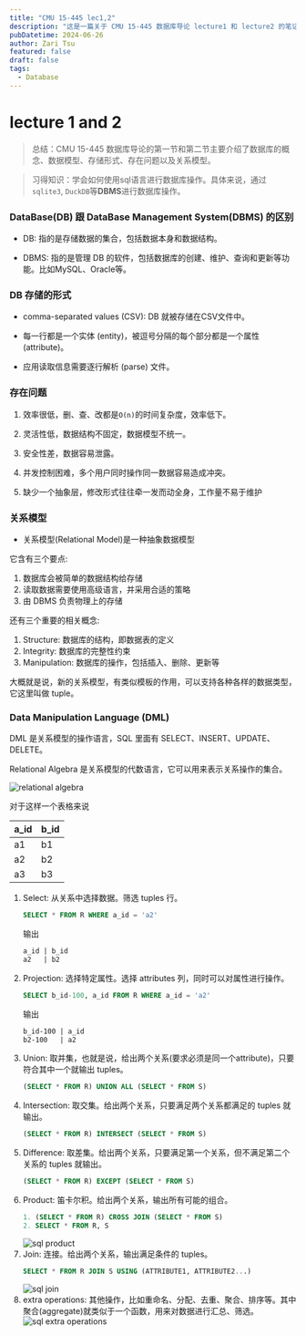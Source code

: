 ```yaml
---
title: "CMU 15-445 lec1,2"
description: "这是一篇关于 CMU 15-445 数据库导论 lecture1 和 lecture2 的笔记。"
pubDatetime: 2024-06-26
author: Zari Tsu
featured: false
draft: false
tags:
  - Database
---
```


# lecture 1 and 2

> 总结：CMU 15-445 数据库导论的第一节和第二节主要介绍了数据库的概念、数据模型、存储形式、存在问题以及关系模型。

> 习得知识：学会如何使用sql语言进行数据库操作。具体来说，通过`sqlite3`, `DuckDB`等**DBMS**进行数据库操作。

### DataBase(DB) 跟 DataBase Management System(DBMS) 的区别

* DB: 指的是存储数据的集合，包括数据本身和数据结构。
  
* DBMS: 指的是管理 DB 的软件，包括数据库的创建、维护、查询和更新等功能。比如MySQL、Oracle等。

### DB 存储的形式

* comma-separated values (CSV): DB 就被存储在CSV文件中。

* 每一行都是一个实体 (entity)，被逗号分隔的每个部分都是一个属性 (attribute)。

* 应用读取信息需要逐行解析 (parse) 文件。

### 存在问题

1. 效率很低，删、查、改都是`O(n)`的时间复杂度，效率低下。

2. 灵活性低，数据结构不固定，数据模型不统一。

3. 安全性差，数据容易泄露。

4. 并发控制困难，多个用户同时操作同一数据容易造成冲突。

5. 缺少一个抽象层，修改形式往往牵一发而动全身，工作量不易于维护

### 关系模型

* 关系模型(Relational Model)是一种抽象数据模型

它含有三个要点: 

1. 数据库会被简单的数据结构给存储
2. 读取数据需要使用高级语言，并采用合适的策略
3. 由 DBMS 负责物理上的存储

还有三个重要的相关概念: 

1. Structure: 数据库的结构，即数据表的定义
2. Integrity: 数据库的完整性约束
3. Manipulation: 数据库的操作，包括插入、删除、更新等

大概就是说，新的关系模型，有类似模板的作用，可以支持各种各样的数据类型，它这里叫做 tuple。

### Data Manipulation Language (DML)

DML 是关系模型的操作语言，SQL 里面有 SELECT、INSERT、UPDATE、DELETE。

Relational Algebra 是关系模型的代数语言，它可以用来表示关系操作的集合。

![relational algebra](../../assets/images/relational_algebra.png)

对于这样一个表格来说

| a_id | b_id |
|------|------|
| a1   | b1   |
| a2   | b2   |
| a3   | b3   |

1. Select: 从关系中选择数据。筛选 tuples 行。
    ```sql
    SELECT * FROM R WHERE a_id = 'a2'
    ```
    输出
    ```txt
    a_id | b_id 
    a2   | b2   
    ```
2. Projection: 选择特定属性。选择 attributes 列，同时可以对属性进行操作。
    ```sql
    SELECT b_id-100, a_id FROM R WHERE a_id = 'a2'
    ```
    输出
    ```txt
    b_id-100 | a_id
    b2-100   | a2
    ```
3. Union: 取并集，也就是说，给出两个关系(要求必须是同一个attribute)，只要符合其中一个就输出 tuples。
    ```sql
    (SELECT * FROM R) UNION ALL (SELECT * FROM S)
    ```
4. Intersection: 取交集。给出两个关系，只要满足两个关系都满足的 tuples 就输出。
    ```sql
    (SELECT * FROM R) INTERSECT (SELECT * FROM S)
    ```
5. Difference: 取差集。给出两个关系，只要满足第一个关系，但不满足第二个关系的 tuples 就输出。
    ```sql
    (SELECT * FROM R) EXCEPT (SELECT * FROM S)
    ```
6. Product: 笛卡尔积。给出两个关系，输出所有可能的组合。
    ```sql
    1. (SELECT * FROM R) CROSS JOIN (SELECT * FROM S)
    2. SELECT * FROM R, S
    ```
    ![sql product](../../assets/images/sql_product.png)
7. Join: 连接。给出两个关系，输出满足条件的 tuples。
    ```sql
    SELECT * FROM R JOIN S USING (ATTRIBUTE1, ATTRIBUTE2...)
    ```
    ![sql join](../../assets/images/sql_join.png)
8. extra operations: 其他操作，比如重命名、分配、去重、聚合、排序等。其中聚合(aggregate)就类似于一个函数，用来对数据进行汇总、筛选。
    ![sql extra operations](../../assets/images/extra_relational_algebra.png)
